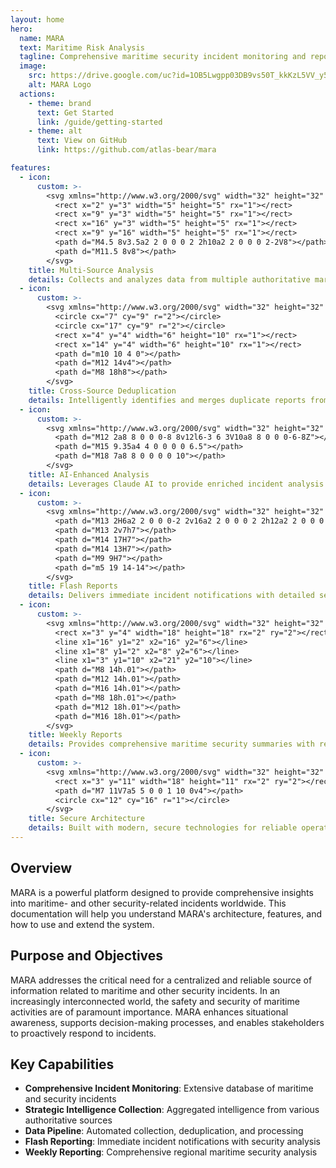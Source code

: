 ```yaml
---
layout: home
hero:
  name: MARA
  text: Maritime Risk Analysis
  tagline: Comprehensive maritime security incident monitoring and reporting
  image:
    src: https://drive.google.com/uc?id=1OB5Lwgpp03DB9vs50T_kkKzL5VV_y5Eo
    alt: MARA Logo
  actions:
    - theme: brand
      text: Get Started
      link: /guide/getting-started
    - theme: alt
      text: View on GitHub
      link: https://github.com/atlas-bear/mara

features:
  - icon: 
      custom: >-
        <svg xmlns="http://www.w3.org/2000/svg" width="32" height="32" viewBox="0 0 24 24" fill="none" stroke="currentColor" stroke-width="2" stroke-linecap="round" stroke-linejoin="round">
          <rect x="2" y="3" width="5" height="5" rx="1"></rect>
          <rect x="9" y="3" width="5" height="5" rx="1"></rect>
          <rect x="16" y="3" width="5" height="5" rx="1"></rect>
          <rect x="9" y="16" width="5" height="5" rx="1"></rect>
          <path d="M4.5 8v3.5a2 2 0 0 0 2 2h10a2 2 0 0 0 2-2V8"></path>
          <path d="M11.5 8v8"></path>
        </svg>
    title: Multi-Source Analysis
    details: Collects and analyzes data from multiple authoritative maritime security sources
  - icon: 
      custom: >-
        <svg xmlns="http://www.w3.org/2000/svg" width="32" height="32" viewBox="0 0 24 24" fill="none" stroke="currentColor" stroke-width="2" stroke-linecap="round" stroke-linejoin="round">
          <circle cx="7" cy="9" r="2"></circle>
          <circle cx="17" cy="9" r="2"></circle>
          <rect x="4" y="4" width="6" height="10" rx="1"></rect>
          <rect x="14" y="4" width="6" height="10" rx="1"></rect>
          <path d="m10 10 4 0"></path>
          <path d="M12 14v4"></path>
          <path d="M8 18h8"></path>
        </svg>
    title: Cross-Source Deduplication
    details: Intelligently identifies and merges duplicate reports from different sources
  - icon:
      custom: >-
        <svg xmlns="http://www.w3.org/2000/svg" width="32" height="32" viewBox="0 0 24 24" fill="none" stroke="currentColor" stroke-width="2" stroke-linecap="round" stroke-linejoin="round">
          <path d="M12 2a8 8 0 0 0-8 8v12l6-3 6 3V10a8 8 0 0 0-6-8Z"></path>
          <path d="M15 9.35a4 4 0 0 0 0 6.5"></path>
          <path d="M18 7a8 8 0 0 0 0 10"></path>
        </svg>
    title: AI-Enhanced Analysis
    details: Leverages Claude AI to provide enriched incident analysis and recommendations
  - icon:
      custom: >-
        <svg xmlns="http://www.w3.org/2000/svg" width="32" height="32" viewBox="0 0 24 24" fill="none" stroke="currentColor" stroke-width="2" stroke-linecap="round" stroke-linejoin="round">
          <path d="M13 2H6a2 2 0 0 0-2 2v16a2 2 0 0 0 2 2h12a2 2 0 0 0 2-2V9z"></path>
          <path d="M13 2v7h7"></path>
          <path d="M14 17H7"></path>
          <path d="M14 13H7"></path>
          <path d="M9 9H7"></path>
          <path d="m5 19 14-14"></path>
        </svg>
    title: Flash Reports
    details: Delivers immediate incident notifications with detailed security analysis
  - icon:
      custom: >-
        <svg xmlns="http://www.w3.org/2000/svg" width="32" height="32" viewBox="0 0 24 24" fill="none" stroke="currentColor" stroke-width="2" stroke-linecap="round" stroke-linejoin="round">
          <rect x="3" y="4" width="18" height="18" rx="2" ry="2"></rect>
          <line x1="16" y1="2" x2="16" y2="6"></line>
          <line x1="8" y1="2" x2="8" y2="6"></line>
          <line x1="3" y1="10" x2="21" y2="10"></line>
          <path d="M8 14h.01"></path>
          <path d="M12 14h.01"></path>
          <path d="M16 14h.01"></path>
          <path d="M8 18h.01"></path>
          <path d="M12 18h.01"></path>
          <path d="M16 18h.01"></path>
        </svg>
    title: Weekly Reports
    details: Provides comprehensive maritime security summaries with regional analysis
  - icon:
      custom: >-
        <svg xmlns="http://www.w3.org/2000/svg" width="32" height="32" viewBox="0 0 24 24" fill="none" stroke="currentColor" stroke-width="2" stroke-linecap="round" stroke-linejoin="round">
          <rect x="3" y="11" width="18" height="11" rx="2" ry="2"></rect>
          <path d="M7 11V7a5 5 0 0 1 10 0v4"></path>
          <circle cx="12" cy="16" r="1"></circle>
        </svg>
    title: Secure Architecture
    details: Built with modern, secure technologies for reliable operation
---
```


## Overview

MARA is a powerful platform designed to provide comprehensive insights into maritime- and other security-related incidents worldwide. This documentation will help you understand MARA's architecture, features, and how to use and extend the system.

## Purpose and Objectives

MARA addresses the critical need for a centralized and reliable source of information related to maritime and other security incidents. In an increasingly interconnected world, the safety and security of maritime activities are of paramount importance. MARA enhances situational awareness, supports decision-making processes, and enables stakeholders to proactively respond to incidents.

## Key Capabilities

- **Comprehensive Incident Monitoring**: Extensive database of maritime and security incidents
- **Strategic Intelligence Collection**: Aggregated intelligence from various authoritative sources
- **Data Pipeline**: Automated collection, deduplication, and processing
- **Flash Reporting**: Immediate incident notifications with security analysis
- **Weekly Reporting**: Comprehensive regional maritime security analysis
